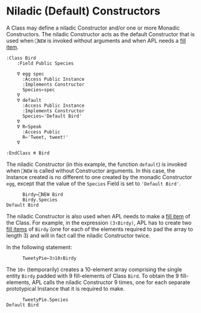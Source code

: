 # Niladic (Default) Constructors

A Class may define a niladic Constructor and/or one or more Monadic Constructors. The niladic Constructor acts as the default Constructor that is used when `⎕NEW` is invoked without arguments and when APL needs a [fill item](../../introduction/programmers-guide-introduction/arrays/prototypes-and-fill-items.md).
```apl
:Class Bird
    :Field Public Species
    
    ∇ egg spec
      :Access Public Instance
      :Implements Constructor
      Species←spec
    ∇
    ∇ default
      :Access Public Instance
      :Implements Constructor
      Species←'Default Bird'
    ∇
    ∇ R←Speak
      :Access Public
      R←'Tweet, tweet!'
    ∇
    
:EndClass ⍝ Bird
```

The niladic Constructor (in this example, the function `default`) is invoked when `⎕NEW` is called without Constructor arguments. In this case, the Instance created is no different to one created by the monadic Constructor `egg`, except that the value of the `Species` Field is set to `'Default Bird'`.
```apl
      Birdy←⎕NEW Bird
      Birdy.Species
Default Bird
```

The niladic Constructor is also used when APL needs to make a [fill item](../../introduction/programmers-guide-introduction/arrays/prototypes-and-fill-items.md) of the Class. For example, in the expression `(3↑Birdy)`, APL has to create two [fill items](../../introduction/programmers-guide-introduction/arrays/prototypes-and-fill-items.md) of `Birdy` (one for each of the elements required to pad the array to length 3) and will in fact call the niladic Constructor twice.

In the following statement:
```apl
      TweetyPie←3⊃10↑Birdy
```

The `10↑` (temporarily) creates a 10-element array comprising the single entity `Birdy` padded with 9 fill-elements of Class `Bird`. To obtain the 9 fill-elements, APL calls the niladic Constructor 9 times, one for each separate prototypical Instance that it is required to make.
```apl
      TweetyPie.Species
Default Bird
```
